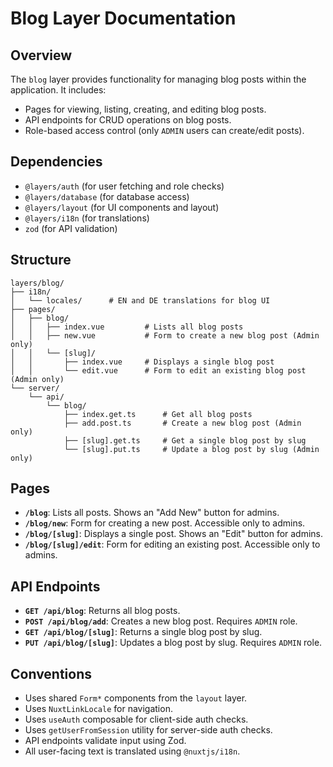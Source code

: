 # Blog Layer Documentation

## Overview

The `blog` layer provides functionality for managing blog posts within the application. It includes:

- Pages for viewing, listing, creating, and editing blog posts.
- API endpoints for CRUD operations on blog posts.
- Role-based access control (only `ADMIN` users can create/edit posts).

## Dependencies

- `@layers/auth` (for user fetching and role checks)
- `@layers/database` (for database access)
- `@layers/layout` (for UI components and layout)
- `@layers/i18n` (for translations)
- `zod` (for API validation)

## Structure

```
layers/blog/
├── i18n/
│   └── locales/      # EN and DE translations for blog UI
├── pages/
│   ├── blog/
│   │   ├── index.vue         # Lists all blog posts
│   │   ├── new.vue           # Form to create a new blog post (Admin only)
│   │   └── [slug]/
│   │       ├── index.vue     # Displays a single blog post
│   │       └── edit.vue      # Form to edit an existing blog post (Admin only)
└── server/
    └── api/
        └── blog/
            ├── index.get.ts      # Get all blog posts
            ├── add.post.ts       # Create a new blog post (Admin only)
            ├── [slug].get.ts     # Get a single blog post by slug
            └── [slug].put.ts     # Update a blog post by slug (Admin only)
```

## Pages

- **`/blog`**: Lists all posts. Shows an "Add New" button for admins.
- **`/blog/new`**: Form for creating a new post. Accessible only to admins.
- **`/blog/[slug]`**: Displays a single post. Shows an "Edit" button for admins.
- **`/blog/[slug]/edit`**: Form for editing an existing post. Accessible only to admins.

## API Endpoints

- **`GET /api/blog`**: Returns all blog posts.
- **`POST /api/blog/add`**: Creates a new blog post. Requires `ADMIN` role.
- **`GET /api/blog/[slug]`**: Returns a single blog post by slug.
- **`PUT /api/blog/[slug]`**: Updates a blog post by slug. Requires `ADMIN` role.

## Conventions

- Uses shared `Form*` components from the `layout` layer.
- Uses `NuxtLinkLocale` for navigation.
- Uses `useAuth` composable for client-side auth checks.
- Uses `getUserFromSession` utility for server-side auth checks.
- API endpoints validate input using Zod.
- All user-facing text is translated using `@nuxtjs/i18n`.
